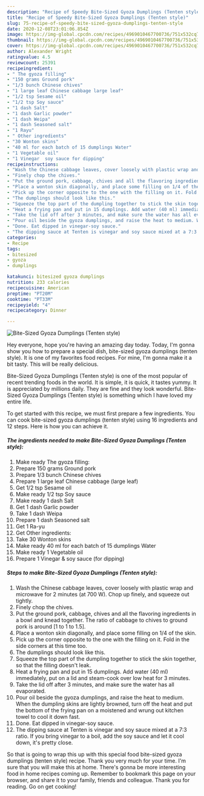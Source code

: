```yaml
---
description: "Recipe of Speedy Bite-Sized Gyoza Dumplings (Tenten style)"
title: "Recipe of Speedy Bite-Sized Gyoza Dumplings (Tenten style)"
slug: 75-recipe-of-speedy-bite-sized-gyoza-dumplings-tenten-style
date: 2020-12-08T23:01:06.854Z
image: https://img-global.cpcdn.com/recipes/4969010467700736/751x532cq70/bite-sized-gyoza-dumplings-tenten-style-recipe-main-photo.jpg
thumbnail: https://img-global.cpcdn.com/recipes/4969010467700736/751x532cq70/bite-sized-gyoza-dumplings-tenten-style-recipe-main-photo.jpg
cover: https://img-global.cpcdn.com/recipes/4969010467700736/751x532cq70/bite-sized-gyoza-dumplings-tenten-style-recipe-main-photo.jpg
author: Alexander Wright
ratingvalue: 4.5
reviewcount: 25391
recipeingredient:
- " The gyoza filling"
- "150 grams Ground pork"
- "1/3 bunch Chinese chives"
- "1 large leaf Chinese cabbage large leaf"
- "1/2 tsp Sesame oil"
- "1/2 tsp Soy sauce"
- "1 dash Salt"
- "1 dash Garlic powder"
- "1 dash Weipa"
- "1 dash Seasoned salt"
- "1 Rayu"
- " Other ingredients"
- "30 Wonton skins"
- "40 ml for each batch of 15 dumplings Water"
- "1 Vegetable oil"
- "1 Vinegar  soy sauce for dipping"
recipeinstructions:
- "Wash the Chinese cabbage leaves, cover loosely with plastic wrap and microwave for 2 minutes (at 700 W). Chop up finely, and squeeze out tightly."
- "Finely chop the chives."
- "Put the ground pork, cabbage, chives and all the flavoring ingredients in a bowl and knead together. The ratio of cabbage to chives to ground pork is around [1 to 1 to 1.5]."
- "Place a wonton skin diagonally, and place some filling on 1/4 of the skin."
- "Pick up the corner opposite to the one with the filling on it. Fold in the side corners at this time too."
- "The dumplings should look like this."
- "Squeeze the top part of the dumpling together to stick the skin together, so that the filling doesn&#39;t leak."
- "Heat a frying pan and put in 15 dumplings. Add water (40 ml) immediately, put on a lid and steam-cook over low heat for 3 minutes."
- "Take the lid off after 3 minutes, and make sure the water has all evaporated."
- "Pour oil beside the gyoza dumplings, and raise the heat to medium. When the dumpling skins are lightly browned, turn off the heat and put the bottom of the frying pan on a moistened and wrung out kitchen towel to cool it down fast."
- "Done. Eat dipped in vinegar-soy sauce."
- "The dipping sauce at Tenten is vinegar and soy sauce mixed at a 7:3 ratio. If you bring vinegar to a boil, add the soy sauce and let it cool down, it&#39;s pretty close."
categories:
- Recipe
tags:
- bitesized
- gyoza
- dumplings

katakunci: bitesized gyoza dumplings 
nutrition: 233 calories
recipecuisine: American
preptime: "PT20M"
cooktime: "PT33M"
recipeyield: "4"
recipecategory: Dinner

---
```



![Bite-Sized Gyoza Dumplings (Tenten style)](https://img-global.cpcdn.com/recipes/4969010467700736/751x532cq70/bite-sized-gyoza-dumplings-tenten-style-recipe-main-photo.jpg)

Hey everyone, hope you're having an amazing day today. Today, I'm gonna show you how to prepare a special dish, bite-sized gyoza dumplings (tenten style). It is one of my favorites food recipes. For mine, I'm gonna make it a bit tasty. This will be really delicious.



Bite-Sized Gyoza Dumplings (Tenten style) is one of the most popular of recent trending foods in the world. It is simple, it is quick, it tastes yummy. It is appreciated by millions daily. They are fine and they look wonderful. Bite-Sized Gyoza Dumplings (Tenten style) is something which I have loved my entire life.


To get started with this recipe, we must first prepare a few ingredients. You can cook bite-sized gyoza dumplings (tenten style) using 16 ingredients and 12 steps. Here is how you can achieve it.

<!--inarticleads1-->

##### The ingredients needed to make Bite-Sized Gyoza Dumplings (Tenten style):

1. Make ready  The gyoza filling:
1. Prepare 150 grams Ground pork
1. Prepare 1/3 bunch Chinese chives
1. Prepare 1 large leaf Chinese cabbage (large leaf)
1. Get 1/2 tsp Sesame oil
1. Make ready 1/2 tsp Soy sauce
1. Make ready 1 dash Salt
1. Get 1 dash Garlic powder
1. Take 1 dash Weipa
1. Prepare 1 dash Seasoned salt
1. Get 1 Ra-yu
1. Get  Other ingredients:
1. Take 30 Wonton skins
1. Make ready 40 ml for each batch of 15 dumplings Water
1. Make ready 1 Vegetable oil
1. Prepare 1 Vinegar &amp; soy sauce (for dipping)




<!--inarticleads2-->

##### Steps to make Bite-Sized Gyoza Dumplings (Tenten style):

1. Wash the Chinese cabbage leaves, cover loosely with plastic wrap and microwave for 2 minutes (at 700 W). Chop up finely, and squeeze out tightly.
1. Finely chop the chives.
1. Put the ground pork, cabbage, chives and all the flavoring ingredients in a bowl and knead together. The ratio of cabbage to chives to ground pork is around [1 to 1 to 1.5].
1. Place a wonton skin diagonally, and place some filling on 1/4 of the skin.
1. Pick up the corner opposite to the one with the filling on it. Fold in the side corners at this time too.
1. The dumplings should look like this.
1. Squeeze the top part of the dumpling together to stick the skin together, so that the filling doesn&#39;t leak.
1. Heat a frying pan and put in 15 dumplings. Add water (40 ml) immediately, put on a lid and steam-cook over low heat for 3 minutes.
1. Take the lid off after 3 minutes, and make sure the water has all evaporated.
1. Pour oil beside the gyoza dumplings, and raise the heat to medium. When the dumpling skins are lightly browned, turn off the heat and put the bottom of the frying pan on a moistened and wrung out kitchen towel to cool it down fast.
1. Done. Eat dipped in vinegar-soy sauce.
1. The dipping sauce at Tenten is vinegar and soy sauce mixed at a 7:3 ratio. If you bring vinegar to a boil, add the soy sauce and let it cool down, it&#39;s pretty close.




So that is going to wrap this up with this special food bite-sized gyoza dumplings (tenten style) recipe. Thank you very much for your time. I'm sure that you will make this at home. There's gonna be more interesting food in home recipes coming up. Remember to bookmark this page on your browser, and share it to your family, friends and colleague. Thank you for reading. Go on get cooking!
